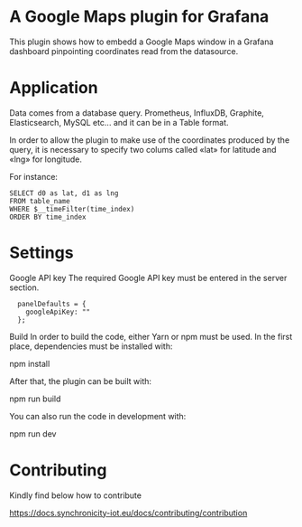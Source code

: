 # A Google Maps plugin for Grafana

This plugin shows how to embedd a Google Maps window in a Grafana dashboard
pinpointing coordinates read from the datasource.

# Application

Data comes from a database query.
Prometheus, InfluxDB, Graphite, Elasticsearch, MySQL etc...
and it can be in a Table format.

In order to allow the plugin to make use of the coordinates produced by the query,
it is necessary to specify two colums called «lat» for latitude and «lng» for longitude.

For instance:

```
SELECT d0 as lat, d1 as lng
FROM table_name
WHERE $__timeFilter(time_index)
ORDER BY time_index
```

# Settings

Google API key
The required Google API key must be entered in the server section.

```
  panelDefaults = {
    googleApiKey: ""
  };
```

Build
In order to build the code, either Yarn or npm must be used.
In the first place, dependencies must be installed with:

npm install

After that, the plugin can be built with:

npm run build

You can also run the code in development with:

npm run dev

# Contributing

Kindly find below how to contribute

https://docs.synchronicity-iot.eu/docs/contributing/contribution
